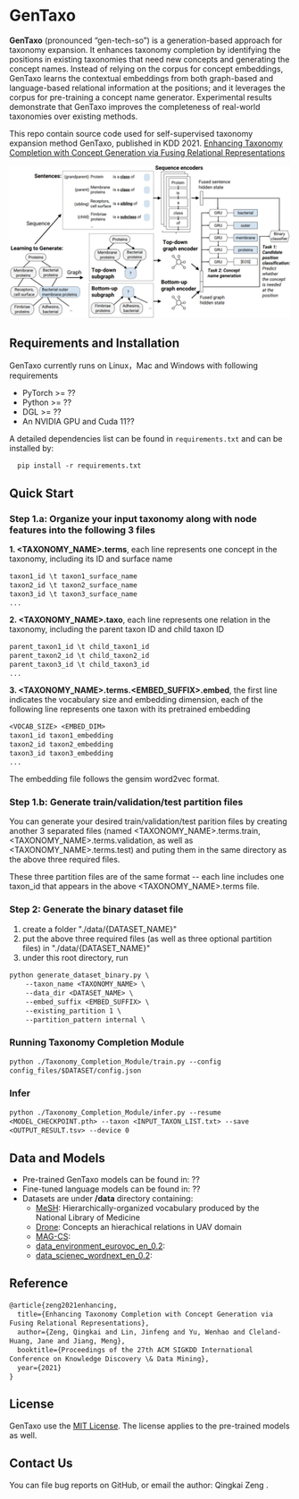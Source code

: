 # GenTaxo
**GenTaxo** (pronounced “gen-tech-so”) is a generation-based approach for taxonomy expansion. It enhances taxonomy completion by identifying the positions in existing taxonomies that need new concepts and generating the concept names. Instead of relying on the corpus for concept embeddings, GenTaxo learns the contextual embeddings from both graph-based and language-based relational information at the positions; and it leverages the corpus for pre-training a concept name generator. Experimental results demonstrate that GenTaxo improves the completeness of real-world taxonomies over existing methods.

This repo contain source code used for self-supervised taxonomy expansion method GenTaxo, published in KDD 2021. 
[Enhancing Taxonomy Completion with Concept Generation via Fusing Relational Representations](https://arxiv.org/pdf/2106.02974.pdf)

 ![framework](/assets/GenTaxo_framework.png)
## Requirements and Installation
GenTaxo currently runs on Linux，Mac and Windows with following requirements
- PyTorch >= ??
- Python  >= ??
- DGL >= ??
- An NVIDIA GPU and Cuda 11??
  
A detailed dependencies list can be found in `requirements.txt` and can be installed by:

```
  pip install -r requirements.txt
```
## Quick Start
### Step 1.a: Organize your input taxonomy along with node features into the following 3 files

**1. <TAXONOMY_NAME>.terms**, each line represents one concept in the taxonomy, including its ID and surface name

```
taxon1_id \t taxon1_surface_name
taxon2_id \t taxon2_surface_name
taxon3_id \t taxon3_surface_name
...
```

**2. <TAXONOMY_NAME>.taxo**, each line represents one relation in the taxonomy, including the parent taxon ID and child taxon ID

```
parent_taxon1_id \t child_taxon1_id
parent_taxon2_id \t child_taxon2_id
parent_taxon3_id \t child_taxon3_id
...
```

**3. <TAXONOMY_NAME>.terms.<EMBED_SUFFIX>.embed**, the first line indicates the vocabulary size and embedding dimension, each of the following line represents one taxon with its pretrained embedding

```
<VOCAB_SIZE> <EMBED_DIM>
taxon1_id taxon1_embedding
taxon2_id taxon2_embedding
taxon3_id taxon3_embedding
...
```

The embedding file follows the gensim word2vec format.

### Step 1.b: Generate train/validation/test partition files

You can generate your desired train/validation/test parition files by creating another 3 separated files (named <TAXONOMY_NAME>.terms.train, <TAXONOMY_NAME>.terms.validation, as well as <TAXONOMY_NAME>.terms.test) and puting them in the same directory as the above three required files.

These three partition files are of the same format -- each line includes one taxon_id that appears in the above <TAXONOMY_NAME>.terms file.

### Step 2: Generate the binary dataset file

1. create a folder "./data/{DATASET_NAME}"
2. put the above three required files (as well as three optional partition files) in "./data/{DATASET_NAME}"
3. under this root directory, run

```
python generate_dataset_binary.py \
    --taxon_name <TAXONOMY_NAME> \
    --data_dir <DATASET_NAME> \
    --embed_suffix <EMBED_SUFFIX> \
    --existing_partition 1 \
    --partition_pattern internal \
```

### Running Taxonomy Completion Module

```
python ./Taxonomy_Completion_Module/train.py --config config_files/$DATASET/config.json
```

### Infer 

```
python ./Taxonomy_Completion_Module/infer.py --resume <MODEL_CHECKPOINT.pth> --taxon <INPUT_TAXON_LIST.txt> --save <OUTPUT_RESULT.tsv> --device 0
```

## Data and Models
- Pre-trained GenTaxo models can be found in: ??
- Fine-tuned language models can be found in: ??
- Datasets are under **/data** directory containing:
  - [MeSH](https://www.nlm.nih.gov/mesh/meshhome.html): Hierarchically-organized vocabulary produced by the National Library of Medicine
  - [Drone](http://www.dronetology.net/): Concepts an hierachical relations in UAV domain
  - [MAG-CS]():
  - [data_environment_eurovoc_en_0.2]():
  - [data_scienec_wordnext_en_0.2]():
  
## Reference
```
@article{zeng2021enhancing,
  title={Enhancing Taxonomy Completion with Concept Generation via Fusing Relational Representations},
  author={Zeng, Qingkai and Lin, Jinfeng and Yu, Wenhao and Cleland-Huang, Jane and Jiang, Meng},
  booktitle={Proceedings of the 27th ACM SIGKDD International Conference on Knowledge Discovery \& Data Mining},
  year={2021}
}
```

## License
GenTaxo use the [MIT License](LISCENSE). The license applies to the pre-trained models as well.

## Contact Us
You can file bug reports on GitHub, or email the author: Qingkai Zeng <your email>.